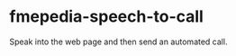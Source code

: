 fmepedia-speech-to-call
=======================

Speak into the web page and then send an automated call.
